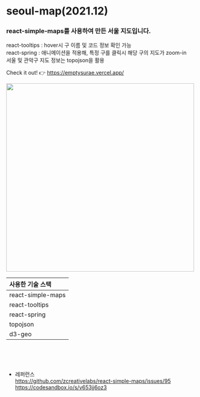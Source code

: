 # seoul-map(2021.12)

### react-simple-maps를 사용하여 만든 서울 지도입니다.

react-tooltips : hover시 구 이름 및 코드 정보 확인 가능 <br>
react-spring : 애니메이션을 적용해, 특정 구를 클릭시 해당 구의 지도가 zoom-in <br>
서울 및 관악구 지도 정보는 topojson을 활용


Check it out! 👉 https://emptysurae.vercel.app/

<img src="https://user-images.githubusercontent.com/39133877/147521141-0cbfe6f1-6c10-44f2-801c-db60e7d2d322.png" width="500px" />


|    사용한 기술 스택   | 
|:------------|
| react-simple-maps  | 
| react-tooltips  | 
| react-spring | 
| topojson | 
| d3-geo | 


<br>
<br>
<br>

- 레퍼런스  
  https://github.com/zcreativelabs/react-simple-maps/issues/95 <br>
  https://codesandbox.io/s/v653jj6oz3
